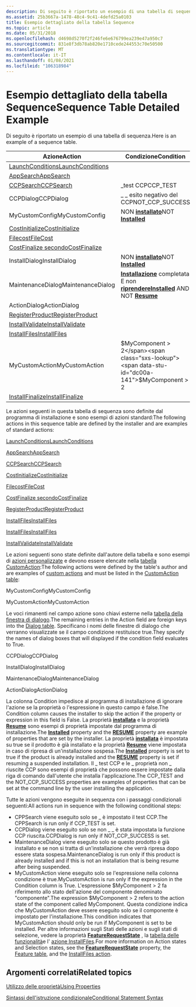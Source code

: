 ```yaml
---
description: Di seguito è riportato un esempio di una tabella di sequenza.
ms.assetid: 25b3667a-1478-48c4-9c41-4defd25a0103
title: Esempio dettagliato della tabella Sequence
ms.topic: article
ms.date: 05/31/2018
ms.openlocfilehash: d4698d5270f2f246fe6e676799ea239e47a950c7
ms.sourcegitcommit: 831e8f3db78ab820e1710cede244553c70e50500
ms.translationtype: MT
ms.contentlocale: it-IT
ms.lasthandoff: 01/08/2021
ms.locfileid: "106318984"
---
```

# <a name="sequence-table-detailed-example"></a><span data-ttu-id="dc00a-103">Esempio dettagliato della tabella Sequence</span><span class="sxs-lookup"><span data-stu-id="dc00a-103">Sequence Table Detailed Example</span></span>

<span data-ttu-id="dc00a-104">Di seguito è riportato un esempio di una tabella di sequenza.</span><span class="sxs-lookup"><span data-stu-id="dc00a-104">Here is an example of a sequence table.</span></span>



| <span data-ttu-id="dc00a-105">Azione</span><span class="sxs-lookup"><span data-stu-id="dc00a-105">Action</span></span>                                          | <span data-ttu-id="dc00a-106">Condizione</span><span class="sxs-lookup"><span data-stu-id="dc00a-106">Condition</span></span>                                                       | <span data-ttu-id="dc00a-107">Sequenza</span><span class="sxs-lookup"><span data-stu-id="dc00a-107">Sequence</span></span> |
|-------------------------------------------------|-----------------------------------------------------------------|----------|
| [<span data-ttu-id="dc00a-108">LaunchConditions</span><span class="sxs-lookup"><span data-stu-id="dc00a-108">LaunchConditions</span></span>](launchconditions-action.md) |                                                                 |          |
| [<span data-ttu-id="dc00a-109">AppSearch</span><span class="sxs-lookup"><span data-stu-id="dc00a-109">AppSearch</span></span>](appsearch-action.md)               |                                                                 | <span data-ttu-id="dc00a-110">200</span><span class="sxs-lookup"><span data-stu-id="dc00a-110">200</span></span>      |
| [<span data-ttu-id="dc00a-111">CCPSearch</span><span class="sxs-lookup"><span data-stu-id="dc00a-111">CCPSearch</span></span>](ccpsearch-action.md)               | <span data-ttu-id="dc00a-112">\_test CCP</span><span class="sxs-lookup"><span data-stu-id="dc00a-112">CCP\_TEST</span></span>                                                       | <span data-ttu-id="dc00a-113">300</span><span class="sxs-lookup"><span data-stu-id="dc00a-113">300</span></span>      |
| <span data-ttu-id="dc00a-114">CCPDialog</span><span class="sxs-lookup"><span data-stu-id="dc00a-114">CCPDialog</span></span>                                       | <span data-ttu-id="dc00a-115">\_ \_ esito negativo del CCP</span><span class="sxs-lookup"><span data-stu-id="dc00a-115">NOT\_CCP\_SUCCESS</span></span>                                               | <span data-ttu-id="dc00a-116">400</span><span class="sxs-lookup"><span data-stu-id="dc00a-116">400</span></span>      |
| <span data-ttu-id="dc00a-117">MyCustomConfig</span><span class="sxs-lookup"><span data-stu-id="dc00a-117">MyCustomConfig</span></span>                                  | <span data-ttu-id="dc00a-118">NON [ **installato**](installed.md)</span><span class="sxs-lookup"><span data-stu-id="dc00a-118">NOT [**Installed**](installed.md)</span></span>                              | <span data-ttu-id="dc00a-119">500</span><span class="sxs-lookup"><span data-stu-id="dc00a-119">500</span></span>      |
| [<span data-ttu-id="dc00a-120">CostInitialize</span><span class="sxs-lookup"><span data-stu-id="dc00a-120">CostInitialize</span></span>](costinitialize-action.md)     |                                                                 | <span data-ttu-id="dc00a-121">600</span><span class="sxs-lookup"><span data-stu-id="dc00a-121">600</span></span>      |
| [<span data-ttu-id="dc00a-122">Filecost</span><span class="sxs-lookup"><span data-stu-id="dc00a-122">FileCost</span></span>](filecost-action.md)                 |                                                                 | <span data-ttu-id="dc00a-123">700</span><span class="sxs-lookup"><span data-stu-id="dc00a-123">700</span></span>      |
| [<span data-ttu-id="dc00a-124">CostFinalize secondo</span><span class="sxs-lookup"><span data-stu-id="dc00a-124">CostFinalize</span></span>](costfinalize-action.md)         |                                                                 | <span data-ttu-id="dc00a-125">800</span><span class="sxs-lookup"><span data-stu-id="dc00a-125">800</span></span>      |
| <span data-ttu-id="dc00a-126">InstallDialog</span><span class="sxs-lookup"><span data-stu-id="dc00a-126">InstallDialog</span></span>                                   | <span data-ttu-id="dc00a-127">NON [ **installato**](installed.md)</span><span class="sxs-lookup"><span data-stu-id="dc00a-127">NOT [**Installed**](installed.md)</span></span>                              | <span data-ttu-id="dc00a-128">900</span><span class="sxs-lookup"><span data-stu-id="dc00a-128">900</span></span>      |
| <span data-ttu-id="dc00a-129">MaintenanceDialog</span><span class="sxs-lookup"><span data-stu-id="dc00a-129">MaintenanceDialog</span></span>                               | <span data-ttu-id="dc00a-130">[**Installazione**](installed.md) completata E non [ **riprendere**](resume.md)</span><span class="sxs-lookup"><span data-stu-id="dc00a-130">[**Installed**](installed.md) AND NOT [**Resume**](resume.md)</span></span> | <span data-ttu-id="dc00a-131">1000</span><span class="sxs-lookup"><span data-stu-id="dc00a-131">1000</span></span>     |
| <span data-ttu-id="dc00a-132">ActionDialog</span><span class="sxs-lookup"><span data-stu-id="dc00a-132">ActionDialog</span></span>                                    |                                                                 | <span data-ttu-id="dc00a-133">1100</span><span class="sxs-lookup"><span data-stu-id="dc00a-133">1100</span></span>     |
| [<span data-ttu-id="dc00a-134">RegisterProduct</span><span class="sxs-lookup"><span data-stu-id="dc00a-134">RegisterProduct</span></span>](registerproduct-action.md)   |                                                                 | <span data-ttu-id="dc00a-135">1200</span><span class="sxs-lookup"><span data-stu-id="dc00a-135">1200</span></span>     |
| [<span data-ttu-id="dc00a-136">InstallValidate</span><span class="sxs-lookup"><span data-stu-id="dc00a-136">InstallValidate</span></span>](installvalidate-action.md)   |                                                                 | <span data-ttu-id="dc00a-137">1300</span><span class="sxs-lookup"><span data-stu-id="dc00a-137">1300</span></span>     |
| [<span data-ttu-id="dc00a-138">InstallFiles</span><span class="sxs-lookup"><span data-stu-id="dc00a-138">InstallFiles</span></span>](installfiles-action.md)         |                                                                 | <span data-ttu-id="dc00a-139">1400</span><span class="sxs-lookup"><span data-stu-id="dc00a-139">1400</span></span>     |
| <span data-ttu-id="dc00a-140">MyCustomAction</span><span class="sxs-lookup"><span data-stu-id="dc00a-140">MyCustomAction</span></span>                                  | <span data-ttu-id="dc00a-141">$MyComponent > 2</span><span class="sxs-lookup"><span data-stu-id="dc00a-141">$MyComponent > 2</span></span>                                             | <span data-ttu-id="dc00a-142">1500</span><span class="sxs-lookup"><span data-stu-id="dc00a-142">1500</span></span>     |
| [<span data-ttu-id="dc00a-143">InstallFinalize</span><span class="sxs-lookup"><span data-stu-id="dc00a-143">InstallFinalize</span></span>](installfinalize-action.md)   |                                                                 | <span data-ttu-id="dc00a-144">1600</span><span class="sxs-lookup"><span data-stu-id="dc00a-144">1600</span></span>     |



 

<span data-ttu-id="dc00a-145">Le azioni seguenti in questa tabella di sequenza sono definite dal programma di installazione e sono esempi di azioni standard:</span><span class="sxs-lookup"><span data-stu-id="dc00a-145">The following actions in this sequence table are defined by the installer and are examples of standard actions:</span></span>

[<span data-ttu-id="dc00a-146">LaunchConditions</span><span class="sxs-lookup"><span data-stu-id="dc00a-146">LaunchConditions</span></span>](launchconditions-action.md)

 

[<span data-ttu-id="dc00a-147">AppSearch</span><span class="sxs-lookup"><span data-stu-id="dc00a-147">AppSearch</span></span>](appsearch-action.md)

 

[<span data-ttu-id="dc00a-148">CCPSearch</span><span class="sxs-lookup"><span data-stu-id="dc00a-148">CCPSearch</span></span>](ccpsearch-action.md)

 

[<span data-ttu-id="dc00a-149">CostInitialize</span><span class="sxs-lookup"><span data-stu-id="dc00a-149">CostInitialize</span></span>](costinitialize-action.md)

 

[<span data-ttu-id="dc00a-150">Filecost</span><span class="sxs-lookup"><span data-stu-id="dc00a-150">FileCost</span></span>](filecost-action.md)

 

[<span data-ttu-id="dc00a-151">CostFinalize secondo</span><span class="sxs-lookup"><span data-stu-id="dc00a-151">CostFinalize</span></span>](costfinalize-action.md)

 

[<span data-ttu-id="dc00a-152">RegisterProduct</span><span class="sxs-lookup"><span data-stu-id="dc00a-152">RegisterProduct</span></span>](registerproduct-action.md)

 

[<span data-ttu-id="dc00a-153">InstallFiles</span><span class="sxs-lookup"><span data-stu-id="dc00a-153">InstallFiles</span></span>](installfiles-action.md)

 

[<span data-ttu-id="dc00a-154">InstallFiles</span><span class="sxs-lookup"><span data-stu-id="dc00a-154">InstallFiles</span></span>](installfiles-action.md)

 

[<span data-ttu-id="dc00a-155">InstallValidate</span><span class="sxs-lookup"><span data-stu-id="dc00a-155">InstallValidate</span></span>](installvalidate-action.md)

<span data-ttu-id="dc00a-156">Le azioni seguenti sono state definite dall'autore della tabella e sono esempi di [azioni personalizzate](custom-actions.md) e devono essere elencate nella [tabella CustomAction](customaction-table.md):</span><span class="sxs-lookup"><span data-stu-id="dc00a-156">The following actions were defined by the table's author and are examples of [custom actions](custom-actions.md) and must be listed in the [CustomAction table](customaction-table.md):</span></span>

<span data-ttu-id="dc00a-157">MyCustomConfig</span><span class="sxs-lookup"><span data-stu-id="dc00a-157">MyCustomConfig</span></span>

 

<span data-ttu-id="dc00a-158">MyCustomAction</span><span class="sxs-lookup"><span data-stu-id="dc00a-158">MyCustomAction</span></span>

<span data-ttu-id="dc00a-159">Le voci rimanenti nel campo azione sono chiavi esterne nella [tabella della finestra di dialogo](dialog-table.md).</span><span class="sxs-lookup"><span data-stu-id="dc00a-159">The remaining entries in the Action field are foreign keys into the [Dialog table](dialog-table.md).</span></span> <span data-ttu-id="dc00a-160">Specificano i nomi delle finestre di dialogo che verranno visualizzate se il campo condizione restituisce true.</span><span class="sxs-lookup"><span data-stu-id="dc00a-160">They specify the names of dialog boxes that will displayed if the condition field evaluates to True.</span></span>

<span data-ttu-id="dc00a-161">CCPDialog</span><span class="sxs-lookup"><span data-stu-id="dc00a-161">CCPDialog</span></span>

 

<span data-ttu-id="dc00a-162">InstallDialog</span><span class="sxs-lookup"><span data-stu-id="dc00a-162">InstallDialog</span></span>

 

<span data-ttu-id="dc00a-163">MaintenanceDialog</span><span class="sxs-lookup"><span data-stu-id="dc00a-163">MaintenanceDialog</span></span>

 

<span data-ttu-id="dc00a-164">ActionDialog</span><span class="sxs-lookup"><span data-stu-id="dc00a-164">ActionDialog</span></span>

<span data-ttu-id="dc00a-165">La colonna Condition impedisce al programma di installazione di ignorare l'azione se la proprietà o l'espressione in questo campo è false.</span><span class="sxs-lookup"><span data-stu-id="dc00a-165">The Condition column causes the installer to skip the action if the property or expression in this field is False.</span></span> <span data-ttu-id="dc00a-166">La proprietà [**installata**](installed.md) e la proprietà [**Resume**](resume.md) sono esempi di proprietà impostate dal programma di installazione.</span><span class="sxs-lookup"><span data-stu-id="dc00a-166">The [**Installed**](installed.md) property and the [**RESUME**](resume.md) property are example of properties that are set by the installer.</span></span> <span data-ttu-id="dc00a-167">La proprietà [**installata**](installed.md) è impostata su true se il prodotto è già installato e la proprietà [**Resume**](resume.md) viene impostata in caso di ripresa di un'installazione sospesa.</span><span class="sxs-lookup"><span data-stu-id="dc00a-167">The [**Installed**](installed.md) property is set to true if the product is already installed and the [**RESUME**](resume.md) property is set if resuming a suspended installation.</span></span> <span data-ttu-id="dc00a-168">Il \_ test CCP e le \_ proprietà non \_ riuscite CCP sono esempi di proprietà che possono essere impostate dalla riga di comando dall'utente che installa l'applicazione.</span><span class="sxs-lookup"><span data-stu-id="dc00a-168">The CCP\_TEST and the NOT\_CCP\_SUCCESS properties are examples of properties that can be set at the command line by the user installing the application.</span></span>

<span data-ttu-id="dc00a-169">Tutte le azioni vengono eseguite in sequenza con i passaggi condizionali seguenti:</span><span class="sxs-lookup"><span data-stu-id="dc00a-169">All actions run in sequence with the following conditional steps:</span></span>

-   <span data-ttu-id="dc00a-170">CPPSearch viene eseguito solo se \_ è impostato il test CCP.</span><span class="sxs-lookup"><span data-stu-id="dc00a-170">The CPPSearch is run only if CCP\_TEST is set.</span></span>
-   <span data-ttu-id="dc00a-171">CCPDialog viene eseguito solo se non \_ \_ è stata impostata la funzione CCP riuscita.</span><span class="sxs-lookup"><span data-stu-id="dc00a-171">CCPDialog is run only if NOT\_CCP\_SUCCESS is set.</span></span>
-   <span data-ttu-id="dc00a-172">MaintenanceDialog viene eseguito solo se questo prodotto è già installato e se non si tratta di un'installazione che verrà ripresa dopo essere stata sospesa.</span><span class="sxs-lookup"><span data-stu-id="dc00a-172">MaintenanceDialog is run only if this product is already installed and if this is not an installation that is being resume after being suspended.</span></span>
-   <span data-ttu-id="dc00a-173">MyCustomAction viene eseguito solo se l'espressione nella colonna condizione è true.</span><span class="sxs-lookup"><span data-stu-id="dc00a-173">MyCustomAction is run only if the expression in the Condition column is True.</span></span> <span data-ttu-id="dc00a-174">L'espressione $MyComponent > 2 fa riferimento allo stato dell'azione del componente denominato "componente".</span><span class="sxs-lookup"><span data-stu-id="dc00a-174">The expression $MyComponent > 2 refers to the action state of the component called MyComponent.</span></span> <span data-ttu-id="dc00a-175">Questa condizione indica che MyCustomAction deve essere eseguito solo se il componente è impostato per l'installazione.</span><span class="sxs-lookup"><span data-stu-id="dc00a-175">This condition indicates that MyCustomAction should only be run if MyComponent is set to be installed.</span></span> <span data-ttu-id="dc00a-176">Per altre informazioni sugli Stati delle azioni e sugli stati di selezione, vedere la proprietà [**FeatureRequestState**](session-featurerequeststate.md) , la [tabella delle funzionalità](feature-table.md)e l' [azione InstallFiles](installfiles-action.md).</span><span class="sxs-lookup"><span data-stu-id="dc00a-176">For more information on Action states and Selection states, see the [**FeatureRequestState**](session-featurerequeststate.md) property, the [Feature table](feature-table.md), and the [InstallFiles action](installfiles-action.md).</span></span>

## <a name="related-topics"></a><span data-ttu-id="dc00a-177">Argomenti correlati</span><span class="sxs-lookup"><span data-stu-id="dc00a-177">Related topics</span></span>

<dl> <dt>

[<span data-ttu-id="dc00a-178">Utilizzo delle proprietà</span><span class="sxs-lookup"><span data-stu-id="dc00a-178">Using Properties</span></span>](using-properties.md)
</dt> <dt>

[<span data-ttu-id="dc00a-179">Sintassi dell'istruzione condizionale</span><span class="sxs-lookup"><span data-stu-id="dc00a-179">Conditional Statement Syntax</span></span>](conditional-statement-syntax.md)
</dt> </dl>

 

 



